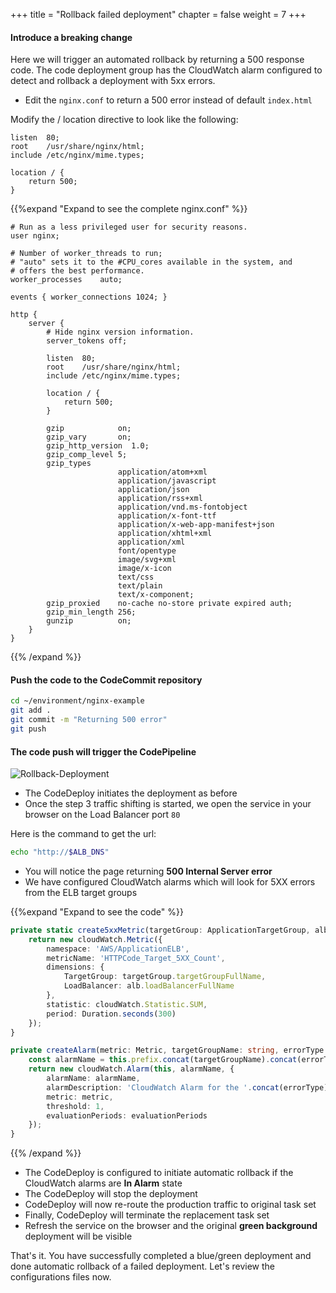 +++
title = "Rollback failed deployment"
chapter = false
weight = 7
+++

#### Introduce a breaking change

Here we will trigger an automated rollback by returning a 500 response code. The code deployment group has the CloudWatch alarm configured to detect and rollback a deployment with 5xx errors.

- Edit the `nginx.conf` to return a 500 error instead of default `index.html`

Modify the / location directive to look like the following:

```
listen  80;
root    /usr/share/nginx/html;
include /etc/nginx/mime.types;

location / {
    return 500;
}
```

{{%expand "Expand to see the complete nginx.conf" %}}
```
# Run as a less privileged user for security reasons.
user nginx;

# Number of worker_threads to run;
# "auto" sets it to the #CPU_cores available in the system, and
# offers the best performance.
worker_processes    auto;

events { worker_connections 1024; }

http {
    server {
        # Hide nginx version information.
        server_tokens off;

        listen  80;
        root    /usr/share/nginx/html;
        include /etc/nginx/mime.types;

        location / {
            return 500;
        }

        gzip            on;
        gzip_vary       on;
        gzip_http_version  1.0;
        gzip_comp_level 5;
        gzip_types
                        application/atom+xml
                        application/javascript
                        application/json
                        application/rss+xml
                        application/vnd.ms-fontobject
                        application/x-font-ttf
                        application/x-web-app-manifest+json
                        application/xhtml+xml
                        application/xml
                        font/opentype
                        image/svg+xml
                        image/x-icon
                        text/css
                        text/plain
                        text/x-component;
        gzip_proxied    no-cache no-store private expired auth;
        gzip_min_length 256;
        gunzip          on;
    }
}
```
{{% /expand %}}

#### Push the code to the CodeCommit repository
```bash
cd ~/environment/nginx-example
git add .
git commit -m "Returning 500 error"
git push
``` 

#### The code push will trigger the CodePipeline

![Rollback-Deployment](/images/blue-green-rollback-deployment.gif)

* The CodeDeploy initiates the deployment as before
* Once the step 3 traffic shifting is started, we open the service in your browser on the Load Balancer port `80`

Here is the command to get the url:

```bash
echo "http://$ALB_DNS"
```
* You will notice the page returning **500 Internal Server error**
* We have configured CloudWatch alarms which will look for 5XX errors from the ELB target groups

{{%expand "Expand to see the code" %}}
```typescript
private static create5xxMetric(targetGroup: ApplicationTargetGroup, alb: ApplicationLoadBalancer) {
    return new cloudWatch.Metric({
        namespace: 'AWS/ApplicationELB',
        metricName: 'HTTPCode_Target_5XX_Count',
        dimensions: {
            TargetGroup: targetGroup.targetGroupFullName,
            LoadBalancer: alb.loadBalancerFullName
        },
        statistic: cloudWatch.Statistic.SUM,
        period: Duration.seconds(300)
    });
}

private createAlarm(metric: Metric, targetGroupName: string, errorType: string, evaluationPeriods: number) {
    const alarmName = this.prefix.concat(targetGroupName).concat(errorType).concat('Alarm');
    return new cloudWatch.Alarm(this, alarmName, {
        alarmName: alarmName,
        alarmDescription: 'CloudWatch Alarm for the '.concat(errorType).concat(' errors of ').concat(targetGroupName).concat(' target group'),
        metric: metric,
        threshold: 1,
        evaluationPeriods: evaluationPeriods
    });
}

```
{{% /expand %}}

* The CodeDeploy is configured to initiate automatic rollback if the CloudWatch alarms are **In Alarm** state
* The CodeDeploy will stop the deployment
* CodeDeploy will now re-route the production traffic to original task set
* Finally, CodeDeploy will terminate the replacement task set
* Refresh the service on the browser and the original **green background** deployment will be visible

That's it. You have successfully completed a blue/green deployment and done automatic rollback of a failed deployment.
Let's review the configurations files now.


